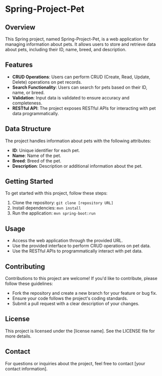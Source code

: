 # Spring-Project-Pet

## Overview
This Spring project, named Spring-Project-Pet, is a web application for managing information about pets. It allows users to store and retrieve data about pets, including their ID, name, breed, and description.

## Features
- **CRUD Operations**: Users can perform CRUD (Create, Read, Update, Delete) operations on pet records.
- **Search Functionality**: Users can search for pets based on their ID, name, or breed.
- **Validation**: Input data is validated to ensure accuracy and completeness.
- **RESTful API**: The project exposes RESTful APIs for interacting with pet data programmatically.

## Data Structure
The project handles information about pets with the following attributes:
- **ID**: Unique identifier for each pet.
- **Name**: Name of the pet.
- **Breed**: Breed of the pet.
- **Description**: Description or additional information about the pet.

## Getting Started
To get started with this project, follow these steps:

1. Clone the repository: `git clone [repository URL]`
2. Install dependencies: `mvn install`
3. Run the application: `mvn spring-boot:run`

## Usage
- Access the web application through the provided URL.
- Use the provided interface to perform CRUD operations on pet data.
- Use the RESTful APIs to programmatically interact with pet data.

## Contributing
Contributions to this project are welcome! If you'd like to contribute, please follow these guidelines:
- Fork the repository and create a new branch for your feature or bug fix.
- Ensure your code follows the project's coding standards.
- Submit a pull request with a clear description of your changes.

## License
This project is licensed under the [license name]. See the LICENSE file for more details.

## Contact
For questions or inquiries about the project, feel free to contact [your contact information].
